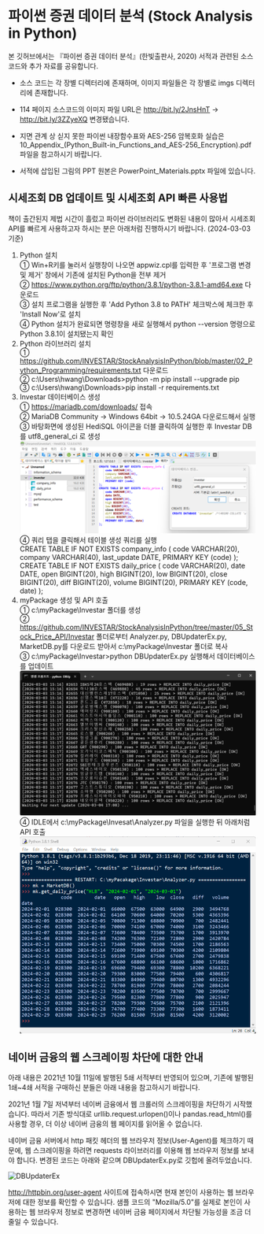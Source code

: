# 파이썬 증권 데이터 분석 (Stock Analysis in Python)
본 깃허브에서는 『파이썬 증권 데이터 분석』(한빛출판사, 2020) 서적과 관련된 소스 코드와 추가 자료를 공유합니다.

- 소스 코드는 각 장별 디렉터리에 존재하며, 이미지 파일들은 각 장별로 imgs 디렉터리에 존재합니다.

- 114 페이지 소스코드의 이미지 파일 URL은 http://bit.ly/2JnsHnT → http://bit.ly/3ZZyeXQ 변경됐습니다.

- 지면 관계 상 싣지 못한 파이썬 내장함수표와 AES-256 암복호화 실습은
10_Appendix_(Python_Built-in_Functions_and_AES-256_Encryption).pdf 파일을 참고하시기 바랍니다.

- 서적에 삽입된 그림의 PPT 원본은 PowerPoint_Materials.pptx 파일에 있습니다.

## 시세조회 DB 업데이트 및 시세조회 API 빠른 사용법
책이 출간된지 제법 시간이 흘렀고 파이썬 라이브러리도 변화된 내용이 많아서 
시세조회 API를 빠르게 사용하고자 하시는 분은 아래처럼 진행하시기 바랍니다. (2024-03-03 기준)  
1. Python 설치  
   ① Win+R키를 눌러서 실행창이 나오면 appwiz.cpl를 입력한 후 '프로그램 변경 및 제거' 창에서 기존에 설치된 Python을 전부 제거  
   ② https://www.python.org/ftp/python/3.8.1/python-3.8.1-amd64.exe 다운로드  
   ③ 설치 프로그램을 실행한 후 'Add Python 3.8 to PATH' 체크박스에 체크한 후 'Install Now'로 설치  
   ④ Python 설치가 완료되면 명령창을 새로 실행해서 python --version 명령으로 Python 3.8.1이 설치됐는지 확인
2. Python 라이브러리 설치  
   ① https://github.com/INVESTAR/StockAnalysisInPython/blob/master/02_Python_Programming/requirements.txt 다운로드    
   ② c:\Users\hwang\Downloads>python -m pip install --upgrade pip  
   ③ c:\Users\hwang\Downloads>pip install -r requirements.txt    
3. Investar 데이터베이스 생성   
   ① https://mariadb.com/downloads/ 접속  
   ② MariaDB Community -> Windows 64bit -> 10.5.24GA 다운로드해서 실행  
   ③ 바탕화면에 생성된 HediSQL 아이콘을 더블 클릭하여 실행한 후 Investar DB를 utf8_general_ci 로 생성
   ![HeidiSQL](./05_Stock_Price_API/imgs/HeidiSQL.png)   
   ④ 쿼리 탭을 클릭해서 테이블 생성 쿼리를 실행  
     CREATE TABLE IF NOT EXISTS company_info ( 
    code VARCHAR(20),
    company VARCHAR(40), 
    last_update DATE, 
    PRIMARY KEY (code) 
);
CREATE TABLE IF NOT EXISTS daily_price ( 
    code VARCHAR(20),
    date DATE,
    open BIGINT(20),
    high BIGINT(20),
    low BIGINT(20),
    close BIGINT(20),
    diff BIGINT(20),
    volume BIGINT(20),
    PRIMARY KEY (code, date) 
);  
5. myPackage 생성 및 API 호출   
   ① c:\myPackage\Investar 폴더를 생성  
   ② https://github.com/INVESTAR/StockAnalysisInPython/tree/master/05_Stock_Price_API/Investar 폴더로부터 Analyzer.py, DBUpdaterEx.py, MarketDB.py를 다운로드 받아서 c:\myPackage\Investar 폴더로 복사   
   ③ c:\myPackage\Investar>python DBUpdaterEx.py 실행해서 데이터베이스를 업데이트
   ![DBUpdaterEx2024-03-03](./05_Stock_Price_API/imgs/DBUpdaterEx2024-03-03.png)  
   ④ IDLE에서 c:\myPackage\Invesat\Analyzer.py 파일을 실행한 뒤 아래처럼 API 호출
   ![GetDailyPrice](./05_Stock_Price_API/imgs/GetDailyPrice.png)   
   
## 네이버 금융의 웹 스크레이핑 차단에 대한 안내
아래 내용은 2021년 10월 11일에 발행된 5쇄 서적부터 반영되어 있으며,
기존에 발행된 1쇄~4쇄 서적을 구매하신 분들은 아래 내용을 참고하시기 바랍니다.

2021년 1월 7일 저녁부터 네이버 금융에서 웹 크롤러의 스크레이핑을 차단하기 시작했습니다. 
따라서 기존 방식대로 urllib.request.urlopen()이나 pandas.read_html()를 사용할 경우,
더 이상 네이버 금융의 웹 페이지를 읽어올 수 없습니다. 

네이버 금융 서버에서 http 패킷 헤더의 웹 브라우저 정보(User-Agent)를 체크하기 때문에,
웹 스크레이핑을 하려면 requests 라이브러리를 이용해 웹 브라우저 정보를 보내야 합니다.
변경된 코드는 아래와 같으며 DBUpdaterEx.py로 깃헙에 올려두었습니다.

![DBUpdaterEx](./05_Stock_Price_API/imgs/DBUpdaterEx.jpg)

http://httpbin.org/user-agent 사이트에 접속하시면 
현재 본인이 사용하는 웹 브라우저에 대한 정보를 확인할 수 있습니다.
샘플 코드의 "Mozilla/5.0"를 실제로 본인이 사용하는 웹 브라우저 정보로 변경하면
네이버 금융 페이지에서 차단될 가능성을 조금 더 줄일 수 있습니다.
